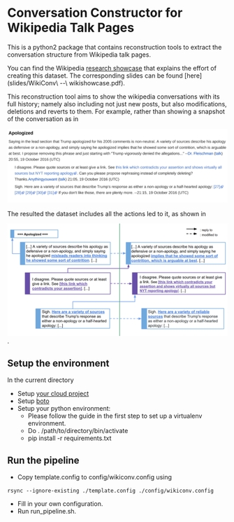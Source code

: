 # Conversation Constructor for Wikipedia Talk Pages

This is a python2 package that contains reconstruction tools to extract the conversation structure
from Wikipedia talk pages.

You can find the Wikipedia [research
showcase](https://www.mediawiki.org/wiki/Wikimedia_Research/Showcase#June_2018) that explains the effort of
creating this dataset. The corresponding slides can be found
[here](slides/WikiConv\ --\ wikishowcase.pdf).

This reconstruction tool aims to show the wikipedia conversations with its full
history; namely also including not just new posts, but also modifications, 
deletions and reverts to them.
For example, rather than showing a snapshot of the conversation as in

![Figure1](slides/original_conv.png)

The resulted the dataset includes all the actions led to it, as shown in

![Figure2](slides/reconstructed.png).

## Setup the environment

In the current directory

- Setup [your cloud project](https://cloud.google.com/dataflow/docs/quickstarts/quickstart-python)
- Setup [boto](https://cloud.google.com/storage/docs/boto-plugin#setup-python)
- Setup your python environment:
    - Please follow the guide in the first step to set up a virtualenv environment.
    - Do . /path/to/directory/bin/activate
    - pip install -r requirements.txt

## Run the pipeline
- Copy template.config to config/wikiconv.config using
```
rsync --ignore-existing ./template.config ./config/wikiconv.config
```
- Fill in your own configuration.
- Run run_pipeline.sh.
